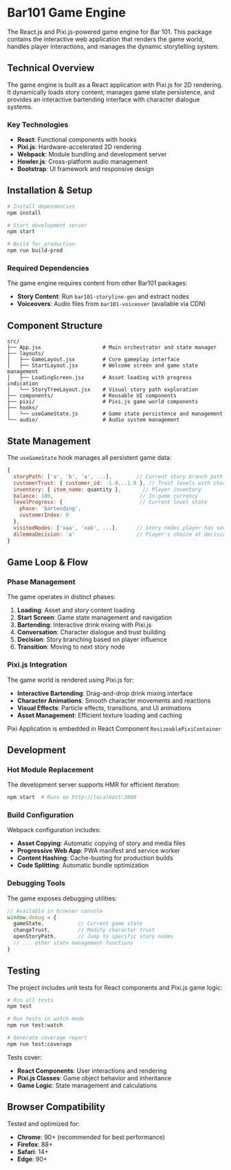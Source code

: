 # Bar101 Game Engine

The React.js and Pixi.js-powered game engine for Bar 101. This package contains the interactive web application that renders the game world, handles player interactions, and manages the dynamic storytelling system.

## Technical Overview

The game engine is built as a React application with Pixi.js for 2D rendering. It dynamically loads story content, manages game state persistence, and provides an interactive bartending interface with character dialogue systems.

### Key Technologies
- **React**: Functional components with hooks
- **Pixi.js**: Hardware-accelerated 2D rendering
- **Webpack**: Module bundling and development server
- **Howler.js**: Cross-platform audio management
- **Bootstrap**: UI framework and responsive design

## Installation & Setup

```bash
# Install dependencies
npm install

# Start development server
npm start

# Build for production
npm run build-prod
```

### Required Dependencies
The game engine requires content from other Bar101 packages:
- **Story Content**: Run `bar101-storyline-gen` and extract nodes
- **Voiceovers**: Audio files from `bar101-voiceover` (available via CDN)

## Component Structure
```
src/
├── App.jsx                    # Main orchestrator and state manager
├── layouts/
│   ├── GameLayout.jsx         # Core gameplay interface
│   ├── StartLayout.jsx        # Welcome screen and game state management
│   ├── LoadingScreen.jsx      # Asset loading with progress indication
│   └── StoryTreeLayout.jsx    # Visual story path exploration
├── components/                # Reusable UI components
├── pixi/                      # Pixi.js game world components
├── hooks/
│   └── useGameState.js        # Game state persistence and management
└── audio/                     # Audio system management
```

## State Management
The `useGameState` hook manages all persistent game data:
```javascript
{
  storyPath: ['a', 'b', 'a', ...],        // Current story branch path
  customerTrust: { customer_id: -1.0...1.0 }, // Trust levels with characters
  inventory: { item_name: quantity },       // Player inventory
  balance: 100,                            // In-game currency
  levelProgress: {                         // Current level state
    phase: 'bartending',
    customerIndex: 0
  },
  visitedNodes: ['xaa', 'xab', ...],      // Story nodes player has seen
  dilemmaDecision: 'a'                    // Player's choice at decision points
}
```

## Game Loop & Flow

### Phase Management
The game operates in distinct phases:
1. **Loading**: Asset and story content loading
2. **Start Screen**: Game state management and navigation
3. **Bartending**: Interactive drink mixing with Pixi.js
4. **Conversation**: Character dialogue and trust building
5. **Decision**: Story branching based on player influence
6. **Transition**: Moving to next story node

### Pixi.js Integration
The game world is rendered using Pixi.js for:
- **Interactive Bartending**: Drag-and-drop drink mixing interface
- **Character Animations**: Smooth character movements and reactions
- **Visual Effects**: Particle effects, transitions, and UI animations
- **Asset Management**: Efficient texture loading and caching

Pixi Application is embedded in React Component `ResizeablePixiContainer`

## Development

### Hot Module Replacement
The development server supports HMR for efficient iteration:
```bash
npm start  # Runs on http://localhost:3000
```

### Build Configuration
Webpack configuration includes:
- **Asset Copying**: Automatic copying of story and media files
- **Progressive Web App**: PWA manifest and service worker
- **Content Hashing**: Cache-busting for production builds
- **Code Splitting**: Automatic bundle optimization

### Debugging Tools
The game exposes debugging utilities:
```javascript
// Available in browser console
window.debug = {
  gameState,           // Current game state
  changeTrust,         // Modify character trust
  openStoryPath,       // Jump to specific story nodes
  // ... other state management functions
}
```

## Testing

The project includes unit tests for React components and Pixi.js game logic:

```bash
# Run all tests
npm test

# Run tests in watch mode
npm run test:watch

# Generate coverage report
npm run test:coverage
```

Tests cover:
- **React Components**: User interactions and rendering
- **Pixi.js Classes**: Game object behavior and inheritance
- **Game Logic**: State management and calculations

## Browser Compatibility

Tested and optimized for:
- **Chrome**: 90+ (recommended for best performance)
- **Firefox**: 88+
- **Safari**: 14+
- **Edge**: 90+